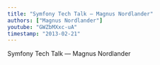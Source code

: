 ```yaml
---
title: "Symfony Tech Talk — Magnus Nordlander"
authors: ["Magnus Nordlander"]
youtube: "GWZbMXxc-uA"
timestamp: "2013-02-21"
---
```


Symfony Tech Talk — Magnus Nordlander